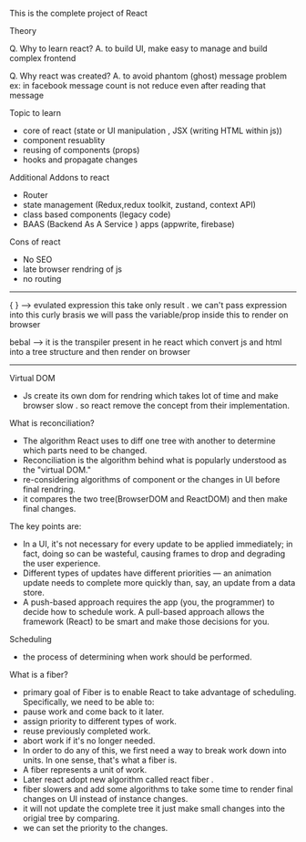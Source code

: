 This is the complete project of React

Theory


Q. Why to learn react?
A. to build UI, make easy to manage and build complex frontend

Q. Why react was created?
A. to avoid phantom (ghost) message problem
   ex: in facebook message count is not reduce even after reading that message

Topic to learn
- core of react (state or UI manipulation , JSX (writing HTML within js))
- component resuablity
- reusing of components (props)
- hooks and propagate changes

Additional Addons to react
- Router
- state management (Redux,redux toolkit, zustand, context API)
- class based components (legacy code)
- BAAS (Backend As A Service ) apps (appwrite, firebase)

Cons of react
- No SEO
- late browser rendring of js
- no routing

-------------------------------------------------------------------------------------------------------

{ } --> evulated expression
this take only result . we can't pass expression into this curly brasis
we will pass the variable/prop inside this to render on browser

bebal --> it is the transpiler present in he react which convert js and html into a tree structure and then render on browser

--------------------------------------------------------------------------------------------------------

Virtual DOM
- Js create its own dom for rendring which takes lot of time and make browser slow . so react remove the concept from their implementation.


What is reconciliation?
- The algorithm React uses to diff one tree with another to determine which parts need to be changed.
- Reconciliation is the algorithm behind what is popularly understood as the "virtual DOM."
- re-considering algorithms of component or the changes in UI before final rendring.
- it compares the two tree(BrowserDOM and ReactDOM) and then make final changes.

The key points are:
- In a UI, it's not necessary for every update to be applied immediately; in fact, doing so can be wasteful, causing frames to drop and degrading the user experience.
- Different types of updates have different priorities — an animation update needs to complete more quickly than, say, an update from a data store.
- A push-based approach requires the app (you, the programmer) to decide how to schedule work. A pull-based approach allows the framework (React) to be smart and make those decisions for you.


Scheduling
- the process of determining when work should be performed.


What is a fiber?
- primary goal of Fiber is to enable React to take advantage of scheduling. Specifically, 
we need to be able to:
 - pause work and come back to it later.
 - assign priority to different types of work.
 - reuse previously completed work.
 - abort work if it's no longer needed.
- In order to do any of this, we first need a way to break work down into units. 
In one sense, that's what a fiber is. 
- A fiber represents a unit of work.
- Later react adopt new algorithm called react fiber .
- fiber slowers and add some algorithms  to take some time to render final changes on UI instead of instance changes.
- it will not update the complete tree it just make small changes into the origial tree by comparing.
- we can set the priority to the changes.